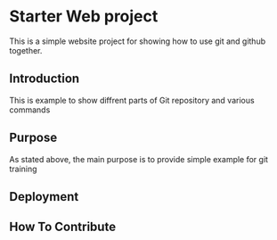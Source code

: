 # Starter Web project

This is a simple website project for showing how to use git and github together.

## Introduction
This is example to show diffrent parts of Git repository and various commands

## Purpose

As stated above, the main purpose is to provide simple example for git training

## Deployment

## How To Contribute